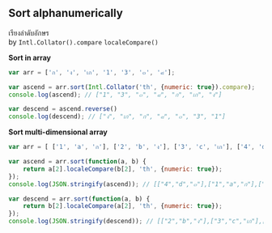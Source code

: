 Sort alphanumerically
--- 
เรียงลำดับอักษร  
by `Intl.Collator().compare` `localeCompare()`  

**Sort in array**
```js
var arr = ['ก', 'ง', 'เก', '1', '3', '๓', '๘'];

var ascend = arr.sort(Intl.Collator('th', {numeric: true}).compare);
console.log(ascend); // ["1", "3", "๓", "๘", "ก", "เก", "ง"]

var descend = ascend.reverse()
console.log(descend); // ["ง", "เก", "ก", "๘", "๓", "3", "1"]
```

**Sort multi-dimensional array**
```js
var arr = [ ['1', 'a', 'ก'], ['2', 'b', 'ง'], ['3', 'c', 'เก'], ['4', 'd', '๓'] ];

var ascend = arr.sort(function(a, b) {
    return a[2].localeCompare(b[2], 'th', {numeric: true});
});
console.log(JSON.stringify(ascend)); // [["4","d","๓"],["1","a","ก"],["3","c","เก"],["2","b","ง"]]

var descend = arr.sort(function(a, b) {
    return b[2].localeCompare(a[2], 'th', {numeric: true});
});
console.log(JSON.stringify(descend)); // [["2","b","ง"],["3","c","เก"],["1","a","ก"],["4","d","๓"]]
```
